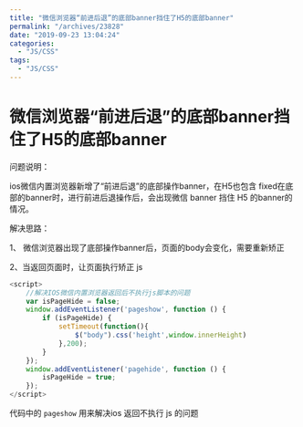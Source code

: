 ```yaml
---
title: "微信浏览器“前进后退”的底部banner挡住了H5的底部banner"
permalink: "/archives/23828"
date: "2019-09-23 13:04:24"
categories: 
  - "JS/CSS"
tags: 
  - "JS/CSS"
---
```


# 微信浏览器“前进后退”的底部banner挡住了H5的底部banner

问题说明：

ios微信内置浏览器新增了“前进后退”的底部操作banner，在H5也包含 fixed在底部的banner时，进行前进后退操作后，会出现微信 banner 挡住 H5 的banner的情况。

解决思路：

1、 微信浏览器出现了底部操作banner后，页面的body会变化，需要重新矫正

2、当返回页面时，让页面执行矫正 js

``` js 
<script>
    //解决IOS微信内置浏览器返回后不执行js脚本的问题
    var isPageHide = false;
    window.addEventListener('pageshow', function () {
        if (isPageHide) {
            setTimeout(function(){
                $("body").css('height',window.innerHeight)
            },200);
        }
    });
    window.addEventListener('pagehide', function () {
        isPageHide = true;
    });
</script>
```

代码中的 `pageshow` 用来解决ios 返回不执行 js 的问题
